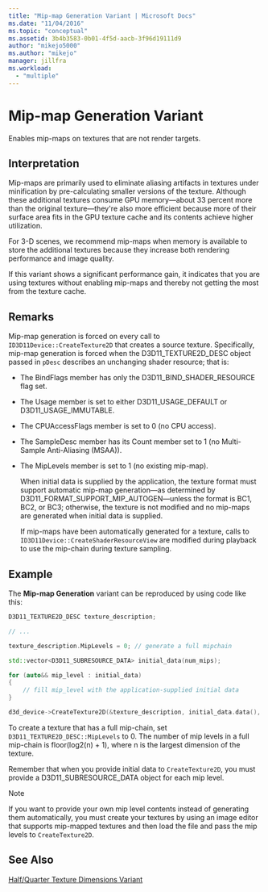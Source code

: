 ```yaml
---
title: "Mip-map Generation Variant | Microsoft Docs"
ms.date: "11/04/2016"
ms.topic: "conceptual"
ms.assetid: 3b4b3583-0b01-4f5d-aacb-3f96d19111d9
author: "mikejo5000"
ms.author: "mikejo"
manager: jillfra
ms.workload:
  - "multiple"
---
```

# Mip-map Generation Variant
Enables mip-maps on textures that are not render targets.

## Interpretation
Mip-maps are primarily used to eliminate aliasing artifacts in textures under minification by pre-calculating smaller versions of the texture. Although these additional textures consume GPU memory—about 33 percent more than the original texture—they're also more efficient because more of their surface area fits in the GPU texture cache and its contents achieve higher utilization.

For 3-D scenes, we recommend mip-maps when memory is available to store the additional textures because they increase both rendering performance and image quality.

If this variant shows a significant performance gain, it indicates that you are using textures without enabling mip-maps and thereby not getting the most from the texture cache.

## Remarks
Mip-map generation is forced on every call to `ID3D11Device::CreateTexture2D` that creates a source texture. Specifically, mip-map generation is forced when the D3D11_TEXTURE2D_DESC object passed in `pDesc` describes an unchanging shader resource; that is:

- The BindFlags member has only the D3D11_BIND_SHADER_RESOURCE flag set.

- The Usage member is set to either D3D11_USAGE_DEFAULT or D3D11_USAGE_IMMUTABLE.

- The CPUAccessFlags member is set to 0 (no CPU access).

- The SampleDesc member has its Count member set to 1 (no Multi-Sample Anti-Aliasing (MSAA)).

- The MipLevels member is set to 1 (no existing mip-map).

  When initial data is supplied by the application, the texture format must support automatic mip-map generation—as determined by D3D11_FORMAT_SUPPORT_MIP_AUTOGEN—unless the format is BC1, BC2, or BC3; otherwise, the texture is not modified and no mip-maps are generated when initial data is supplied.

  If mip-maps have been automatically generated for a texture, calls to `ID3D11Device::CreateShaderResourceView` are modified during playback to use the mip-chain during texture sampling.

## Example
The **Mip-map Generation** variant can be reproduced by using code like this:

```cpp
D3D11_TEXTURE2D_DESC texture_description;

// ...

texture_description.MipLevels = 0; // generate a full mipchain

std::vector<D3D11_SUBRESOURCE_DATA> initial_data(num_mips);

for (auto&& mip_level : initial_data)
{
    // fill mip_level with the application-supplied initial data
}

d3d_device->CreateTexture2D(&texture_description, initial_data.data(), &texture)
```

To create a texture that has a full mip-chain, set `D3D11_TEXTURE2D_DESC::MipLevels` to 0. The number of mip levels in a full mip-chain is floor(log2(n) + 1), where n is the largest dimension of the texture.

Remember that when you provide initial data to `CreateTexture2D`, you must provide a D3D11_SUBRESOURCE_DATA object for each mip level.

> [!NOTE]
> If you want to provide your own mip level contents instead of generating them automatically, you must create your textures by using an image editor that supports mip-mapped textures and then load the file and pass the mip levels to `CreateTexture2D`.

## See Also
[Half/Quarter Texture Dimensions Variant](half-quarter-texture-dimensions-variant.md)
